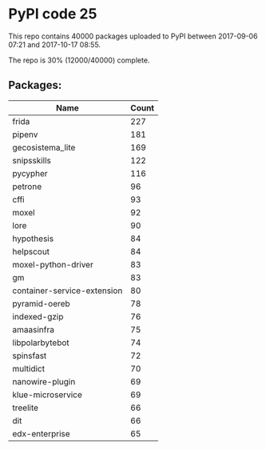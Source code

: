 # PyPI code 25

This repo contains 40000 packages uploaded to PyPI between 
2017-09-06 07:21 and 2017-10-17 08:55.

The repo is 30% (12000/40000) complete.

## Packages:

| Name  | Count |
| ----- | ----- |
| frida | 227 |
| pipenv | 181 |
| gecosistema_lite | 169 |
| snipsskills | 122 |
| pycypher | 116 |
| petrone | 96 |
| cffi | 93 |
| moxel | 92 |
| lore | 90 |
| hypothesis | 84 |
| helpscout | 84 |
| moxel-python-driver | 83 |
| gm | 83 |
| container-service-extension | 80 |
| pyramid-oereb | 78 |
| indexed-gzip | 76 |
| amaasinfra | 75 |
| libpolarbytebot | 74 |
| spinsfast | 72 |
| multidict | 70 |
| nanowire-plugin | 69 |
| klue-microservice | 69 |
| treelite | 66 |
| dit | 66 |
| edx-enterprise | 65 |


